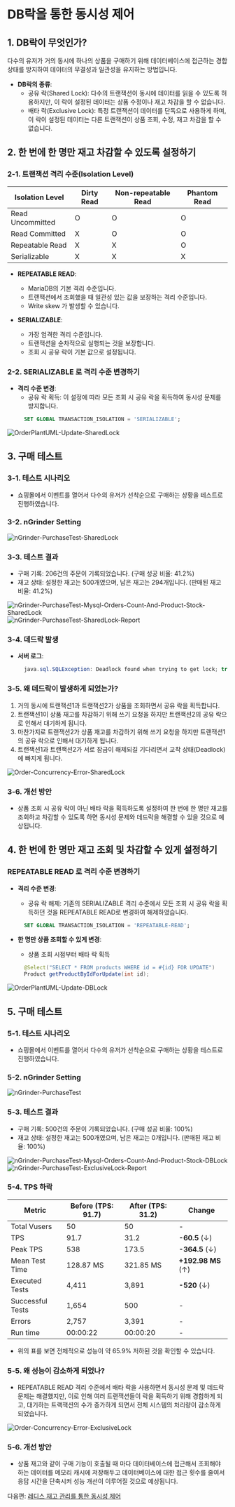 # DB락을 통한 동시성 제어

## 1. DB락이 무엇인가?
다수의 유저가 거의 동시에 하나의 상품을 구매하기 위해 데이터베이스에 접근하는 경합 상태를 방지하여 데이터의 무결성과 일관성을 유지하는 방법입니다.

  - **DB락의 종류**:
    - 공유 락(Shared Lock): 다수의 트랜잭션이 동시에 데이터를 읽을 수 있도록 허용하지만, 이 락이 설정된 데이터는 상품 수정이나 재고 차감을 할 수 없습니다.
    - 배타 락(Exclusive Lock): 특정 트랜잭션이 데이터를 단독으로 사용하게 하며, 이 락이 설정된 데이터는 다른 트랜잭션이 상품 조회, 수정, 재고 차감을 할 수 없습니다.

## 2. 한 번에 한 명만 재고 차감할 수 있도록 설정하기

### 2-1. 트랜잭션 격리 수준(Isolation Level)
| Isolation Level     | Dirty Read | Non-repeatable Read | Phantom Read |
|---------------------|------------|----------------------|--------------|
| Read Uncommitted    | O          | O                    | O            |
| Read Committed      | X          | O                    | O            |
| Repeatable Read     | X          | X                    | O            |
| Serializable        | X          | X                    | X            |
  - **REPEATABLE READ**:
    - MariaDB의 기본 격리 수준입니다.
    - 트랜잭션에서 조회했을 때 일관성 있는 값을 보장하는 격리 수준입니다.
    - Write skew 가 발생할 수 있습니다.
   
  - **SERIALIZABLE**:
    - 가장 엄격한 격리 수준입니다.
    - 트랜잭션을 순차적으로 실행되는 것을 보장합니다.
    - 조회 시 공유 락이 기본 값으로 설정됩니다.

### 2-2. SERIALIZABLE 로 격리 수준 변경하기   
  - **격리 수준 변경**:
    - 공유 락 획득: 이 설정에 따라 모든 조회 시 공유 락을 획득하여 동시성 문제를 방지합니다.
    ```sql
      SET GLOBAL TRANSACTION_ISOLATION = 'SERIALIZABLE';
    ```
  
![OrderPlantUML-Update-SharedLock](../images/OrderPlantUML-Update-SharedLock.png)
## 3. 구매 테스트
### 3-1. 테스트 시나리오
  - 쇼핑몰에서 이벤트를 열어서 다수의 유저가 선착순으로 구매하는 상황을 테스트로 진행하였습니다.

### 3-2. nGrinder Setting
![nGrinder-PurchaseTest-SharedLock](../images/nGrinder-PurchaseTest-SharedLock.png)

### 3-3. 테스트 결과
  - 구매 기록: 206건의 주문이 기록되었습니다. (구매 성공 비율: 41.2%)
  - 재고 상태: 설정한 재고는 500개였으며, 남은 재고는 294개입니다. (판매된 재고 비율: 41.2%)

![nGrinder-PurchaseTest-Mysql-Orders-Count-And-Product-Stock-SharedLock](../images/nGrinder-PurchaseTest-Mysql-Orders-Count-And-Product-Stock-SharedLock.png)
![nGrinder-PurchaseTest-SharedLock-Report](../images/nGrinder-PurchaseTest-SharedLock-Report.png)

### 3-4. 데드락 발생
  - **서버 로그**:
    ```java
      java.sql.SQLException: Deadlock found when trying to get lock; try restarting transaction
    ```
    
### 3-5. 왜 데드락이 발생하게 되었는가?
  1. 거의 동시에 트랜잭션1과 트랜잭션2가 상품을 조회하면서 공유 락을 획득합니다.
  2. 트랜잭션1이 상품 재고를 차감하기 위해 쓰기 요청을 하지만 트랜잭션2의 공유 락으로 인해서 대기하게 됩니다.
  3. 마찬가지로 트랜잭션2가 상품 재고를 차감하기 위해 쓰기 요청을 하지만 트랜잭션1의 공유 락으로 인해서 대기하게 됩니다.
  4. 트랜잭션1과 트랜잭션2가 서로 잠금이 해제되길 기다리면서 교착 상태(Deadlock)에 빠지게 됩니다.

![Order-Concurrency-Error-SharedLock](../images/Order-Concurrency-Error-SharedLock.png)
   
### 3-6. 개선 방안
  - 상품 조회 시 공유 락이 아닌 배타 락을 획득하도록 설정하여 한 번에 한 명만 재고를 조회하고 차감할 수 있도록 하면 동시성 문제와 데드락을 해결할 수 있을 것으로 예상됩니다.

## 4. 한 번에 한 명만 재고 조회 및 차감할 수 있게 설정하기

### REPEATABLE READ 로 격리 수준 변경하기   
  - **격리 수준 변경**:
    - 공유 락 해제: 기존의 SERIALIZABLE 격리 수준에서 모든 조회 시 공유 락을 획득하던 것을 REPEATABLE READ로 변경하여 해제하였습니다.
    ```sql
      SET GLOBAL TRANSACTION_ISOLATION = 'REPEATABLE-READ';
    ```
    
  - **한 명만 상품 조회할 수 있게 변경**:
    - 상품 조회 시점부터 배타 락 획득
    ```java
      @Select("SELECT * FROM products WHERE id = #{id} FOR UPDATE")
      Product getProductByIdForUpdate(int id);
    ```
    
![OrderPlantUML-Update-DBLock](../images/OrderPlantUML-Update-DBLock.png)

## 5. 구매 테스트
### 5-1. 테스트 시나리오
  - 쇼핑몰에서 이벤트를 열어서 다수의 유저가 선착순으로 구매하는 상황을 테스트로 진행하였습니다.

### 5-2. nGrinder Setting
![nGrinder-PurchaseTest](../images/nGrinder-PurchaseTest.png)

### 5-3. 테스트 결과
  - 구매 기록: 500건의 주문이 기록되었습니다. (구매 성공 비율: 100%)
  - 재고 상태: 설정한 재고는 500개였으며, 남은 재고는 0개입니다. (판매된 재고 비율: 100%)

![nGrinder-PurchaseTest-Mysql-Orders-Count-And-Product-Stock-DBLock](../images/nGrinder-PurchaseTest-Mysql-Orders-Count-And-Product-Stock-DBLock.png)
![nGrinder-PurchaseTest-ExclusiveLock-Report](../images/nGrinder-PurchaseTest-ExclusiveLock-Report.png)


### 5-4. TPS 하락
| Metric              | Before (TPS: 91.7) | After (TPS: 31.2) | Change             |
|---------------------|--------------------|--------------------|---------------------|
| Total Vusers        | 50                 | 50                 | -                   |
| TPS                 | 91.7               | 31.2               | **-60.5** (↓)       |
| Peak TPS            | 538                | 173.5              | **-364.5** (↓)      |
| Mean Test Time      | 128.87 MS          | 321.85 MS          | **+192.98 MS** (↑)  |
| Executed Tests      | 4,411              | 3,891              | **-520** (↓)        |
| Successful Tests    | 1,654              | 500                | -                   |
| Errors              | 2,757              | 3,391              | -                   |
| Run time            | 00:00:22           | 00:00:20           | -                   |

- 위의 표를 보면 전체적으로 성능이 약 65.9% 저하된 것을 확인할 수 있습니다.

### 5-5. 왜 성능이 감소하게 되었나?
- REPEATABLE READ 격리 수준에서 배타 락을 사용하면서 동시성 문제 및 데드락 문제는 해결했지만, 이로 인해 여러 트랜잭션들이 락을 획득하기 위해 경합하게 되고, 대기하는 트랙잭션의 수가 증가하게 되면서 전체 시스템의 처리량이 감소하게 되었습니다.

![Order-Concurrency-Error-ExclusiveLock](../images/Order-Concurrency-Error-ExclusiveLock.png)

### 5-6. 개선 방안
  - 상품 재고와 같이 구매 기능이 호출될 때 마다 데이터베이스에 접근해서 조회해야 하는 데이터를 메모리 캐시에 저장해두고 데이터베이스에 대한 접근 횟수를 줄여서 응답 시간을 단축시켜 성능 개선이 이루어질 것으로 예상됩니다.

다음편: [레디스 재고 관리를 통한 동시성 제어](Redis-Inventory-Control.md)
